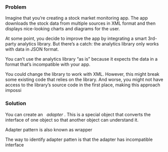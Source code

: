 ### Problem  
Imagine that you’re creating a stock market monitoring app. The app downloads the stock data from multiple sources in XML format and then displays nice-looking charts and diagrams for the user.  

At some point, you decide to improve the app by integrating a smart 3rd-party analytics library. But there’s a catch: the analytics library only works with data in JSON format.  

You can’t use the analytics library “as is” because it expects the data in a format that’s incompatible with your&nbsp;app.  

You could change the library to work with XML. However, this might break some existing code that relies on the library. And worse, you might not have access to the library’s source code in the first place, making this approach impossi  

### Solution  

You can create an &nbsp; *adapter* . This is a special object that converts the interface of one object so that another object can understand it.   

Adapter pattern is also known as wrapper  

The way to identify adapter patten is that the adapter has incompatible interface   
